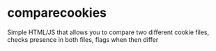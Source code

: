 # comparecookies
Simple HTML/JS that allows you to compare two different cookie files, checks presence in both files, flags when then differ
